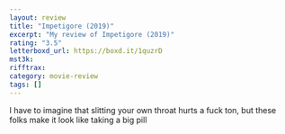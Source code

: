 ```yaml
---
layout: review
title: "Impetigore (2019)"
excerpt: "My review of Impetigore (2019)"
rating: "3.5"
letterboxd_url: https://boxd.it/1quzrD
mst3k:
rifftrax:
category: movie-review
tags: []
---
```


I have to imagine that slitting your own throat hurts a fuck ton, but these folks make it look like taking a big pill

